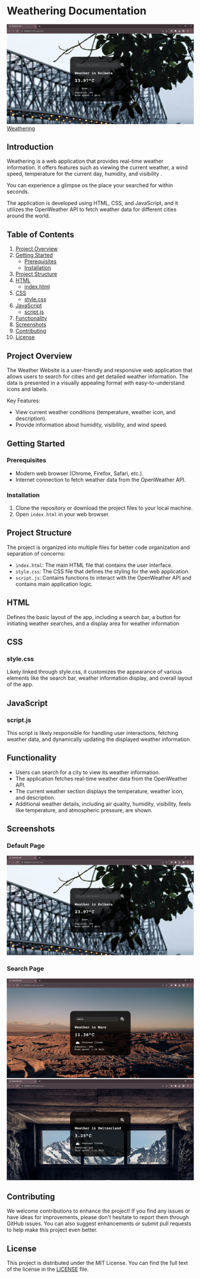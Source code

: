 # Weathering Documentation
![1600x1200](screenshots/Screenshot%20(6).png)
[Weathering](https://github.com/MeheliR/Weathering)

## Introduction

Weathering is a web application that provides real-time weather information. It offers features such as viewing the current weather, a  wind speed, temperature for the current day, humidity, and visibility .

You can experience a glimpse os the place your searched for within seconds. 

The application is developed using HTML, CSS, and JavaScript, and it utilizes the OpenWeather API to fetch weather data for different cities around the world.

## Table of Contents

1. [Project Overview](#project-overview)
2. [Getting Started](#getting-started)
    - [Prerequisites](#prerequisites)
    - [Installation](#installation)
3. [Project Structure](#project-structure)
4. [HTML](#html)
    - [index.html](#index.html)
5. [CSS](#css)
    - [style.css](#style.css)
6. [JavaScript](#javascript)
    - [script.js](#script.js)
7. [Functionality](#functionality)
8. [Screenshots](#screenshots)
9. [Contributing](#contributing)
10. [License](#license)

## Project Overview

The Weather Website is a user-friendly and responsive web application that allows users to search for cities and get detailed weather information. The data is presented in a visually appealing format with easy-to-understand icons and labels.

Key Features:
- View current weather conditions (temperature, weather icon, and description).
- Provide information about humidity, visibility, and wind speed.

## Getting Started

### Prerequisites

- Modern web browser (Chrome, Firefox, Safari, etc.).
- Internet connection to fetch weather data from the OpenWeather API.

### Installation

1. Clone the repository or download the project files to your local machine.
2. Open `index.html` in your web browser.

## Project Structure

The project is organized into multiple files for better code organization and separation of concerns:

- `index.html`: The main HTML file that contains the user interface.
- `style.css`: The CSS file that defines the styling for the web application.
- `script.js`: Contains functions to interact with the OpenWeather API and contains main application logic.

## HTML

Defines the basic layout of the app, including a search bar, a button for initiating weather searches, and a display area for weather information

## CSS

### style.css

Likely linked through style.css, it customizes the appearance of various elements like the search bar, weather information display, and overall layout of the app.

## JavaScript

### script.js

This script is likely responsible for handling user interactions, fetching weather data, and dynamically updating the displayed weather information.


## Functionality

- Users can search for a city to view its weather information.
- The application fetches real-time weather data from the OpenWeather API.
- The current weather section displays the temperature, weather icon, and description.
- Additional weather details, including air quality, humidity, visibility, feels like temperature, and atmospheric pressure, are shown.

## Screenshots

### Default Page
![](screenshots/Screenshot%20(6).png)
### Search Page
![](screenshots/Screenshot%20(7).png)
![](screenshots/Screenshot%20(8).png)



## Contributing

We welcome contributions to enhance the project! If you find any issues or have ideas for improvements, please don't hesitate to report them through GitHub issues. You can also suggest enhancements or submit pull requests to help make this project even better.

## License

This project is distributed under the MIT License. You can find the full text of the license in the [LICENSE](https://github.com/MeheliR/Weathering/blob/main/LICENSE) file.
